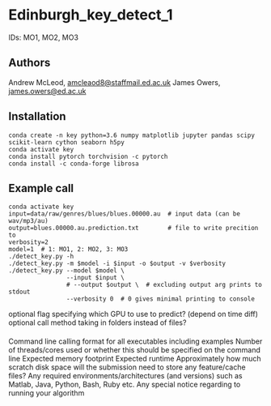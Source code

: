 # Edinburgh_key_detect_1
IDs: MO1, MO2, MO3

## Authors
Andrew McLeod, amcleaod8@staffmail.ed.ac.uk
James Owers, james.owers@ed.ac.uk

## Installation

```
conda create -n key python=3.6 numpy matplotlib jupyter pandas scipy scikit-learn cython seaborn h5py
conda activate key
conda install pytorch torchvision -c pytorch
conda install -c conda-forge librosa
```

## Example call
```
conda activate key
input=data/raw/genres/blues/blues.00000.au  # input data (can be wav/mp3/au)
output=blues.00000.au.prediction.txt        # file to write precition to
verbosity=2
model=1  # 1: MO1, 2: MO2, 3: MO3
./detect_key.py -h
./detect_key.py -m $model -i $input -o $output -v $verbosity
./detect_key.py --model $model \
                --input $input \
                # --output $output \  # excluding output arg prints to stdout
                --verbosity 0  # 0 gives minimal printing to console
```





optional flag specifying which GPU to use to predict? (depend on time diff)
optional call method taking in folders instead of files?

####
Command line calling format for all executables including examples
Number of threads/cores used or whether this should be specified on the command line
Expected memory footprint
Expected runtime
Approximately how much scratch disk space will the submission need to store any feature/cache files?
Any required environments/architectures (and versions) such as Matlab, Java, Python, Bash, Ruby etc.
Any special notice regarding to running your algorithm


